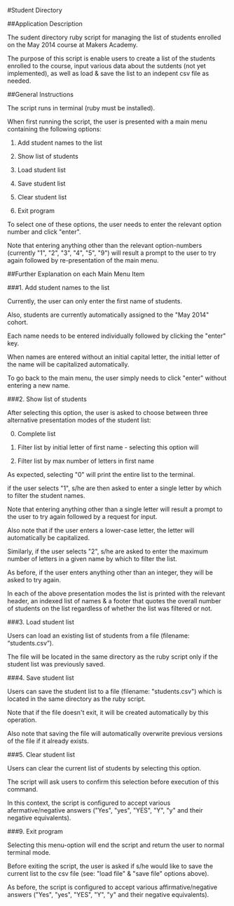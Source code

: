 
#Student Directory

##Application Description

The sudent directory ruby script for managing the list of students enrolled on the May 2014 course at Makers Academy.

The purpose of this script is enable users to create a list of the students enrolled to the course, input various data about the sutdents (not yet implemented), as well as load & save the list to an indepent csv file as needed.


##General Instructions

The script runs in terminal (ruby must be installed).

When first running the script, the user is presented with a main menu containing the following options:

1. Add student names to the list

2. Show list of students

3. Load student list

4. Save student list

5. Clear student list

9. Exit program

To select one of these options, the user needs to enter the relevant option number and click "enter". 

Note that entering anything other than the relevant option-numbers (currently "1", "2", "3", "4", "5", "9") will result a prompt to the user to try again followed by re-presentation of the main menu.


##Further Explanation on each Main Menu Item

###1. Add student names to the list

Currently, the user can only enter the first name of students.

Also, students are currently automatically assigned to the "May 2014" cohort.

Each name needs to be entered individually followed by clicking the "enter" key.

When names are entered without an initial capital letter, the initial letter of the name will be capitalized automatically.

To go back to the main menu, the user simply needs to click "enter" without entering a new name.


###2. Show list of students

After selecting this option, the user is asked to choose between three alternative presentation modes of the student list:

0. Complete list

1. Filter list by initial letter of first name - selecting this option will 

2. Filter list by max number of letters in first name

As expected, selecting "0" will print the entire list to the terminal. 

if the user selects "1", s/he are then asked to enter a single letter by which to filter the student names.

Note that entering anything other than a single letter will result a prompt to the user to try again followed by a request for input.

Also note that if the user enters a lower-case letter, the letter will automatically be capitalized.

Similarly, if the user selects "2", s/he are asked to enter the maximum number of letters in a given name by which to filter the list.

As before, if the user enters anything other than an integer, they will be asked to try again.

In each of the above presentation modes the list is printed with the relevant header, an indexed list of names & a footer that quotes the overall number of students on the list regardless of whether the list was filtered or not.


###3. Load student list

Users can load an existing list of students from a file (filename: “students.csv”).

The file will be located in the same directory as the ruby script only if the student list was previously saved.


###4. Save student list

Users can save the student list to a file (filename: "students.csv") which is located in the same directory as the ruby script.

Note that if the file doesn't exit, it will be created automatically by this operation.

Also note that saving the file will automatically overwrite previous versions of the file if it already exists.


###5. Clear student list

Users can clear the current list of students by selecting this option.

The script will ask users to confirm this selection before execution of this command.

In this context, the script is configured to accept various afermative/negative answers ("Yes", "yes", "YES", "Y", "y" and their negative equivalents).


###9. Exit program

Selecting this menu-option will end the script and return the user to normal terminal mode.

Before exiting the script, the user is asked if s/he would like to save the current list to the csv file (see: "load file" & "save file" options above).

As before, the script is configured to accept various affirmative/negative answers ("Yes", "yes", "YES", "Y", "y" and their negative equivalents).
